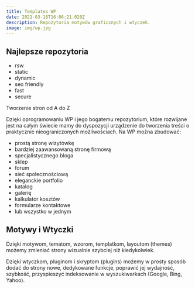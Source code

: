 ```yaml
---
title: Templates WP
date: 2021-03-16T16:06:21.020Z
description: Repozytoria motywów graficznych i wtyczek.
image: img/wp.jpg
---
```



## Najlepsze repozytoria

* rsw
* static
* dynamic
* seo friendly
* fast
* secure

<!--StartFragment-->

Tworzenie stron od A do Z

Dzięki oprogramowaniu WP i jego bogatemu repozytorium, które rozwijane jest na całym świecie mamy do dyspozycji urządzenie do tworzenia treści o praktycznie nieograniczonych możliwościach. Na WP można zbudować:

* prostą stronę wizytówkę
* bardziej zaawansowaną stronę firmową
* specjalistycznego bloga
* sklep
* forum
* sieć społecznościową
* eleganckie portfolio
* katalog
* galerię
* kalkulator kosztów
* formularze kontaktowe
* lub wszystko w jednym

## Motywy i Wtyczki

Dzięki motywom, tematom, wzorom, templatkom, layoutom (themes) możemy zmieniać strony wizualnie szybciej niż kiedykolwiek.

Dzięki wtyczkom, pluginom i skryptom (plugins) możemy w prosty sposób dodać do strony nowe, dedykowane funkcje, poprawić jej wydajność, szybkość, przyspieszyć indeksowanie w wyszukiwarkach (Google, Bing, Yahoo).

<!--EndFragment-->